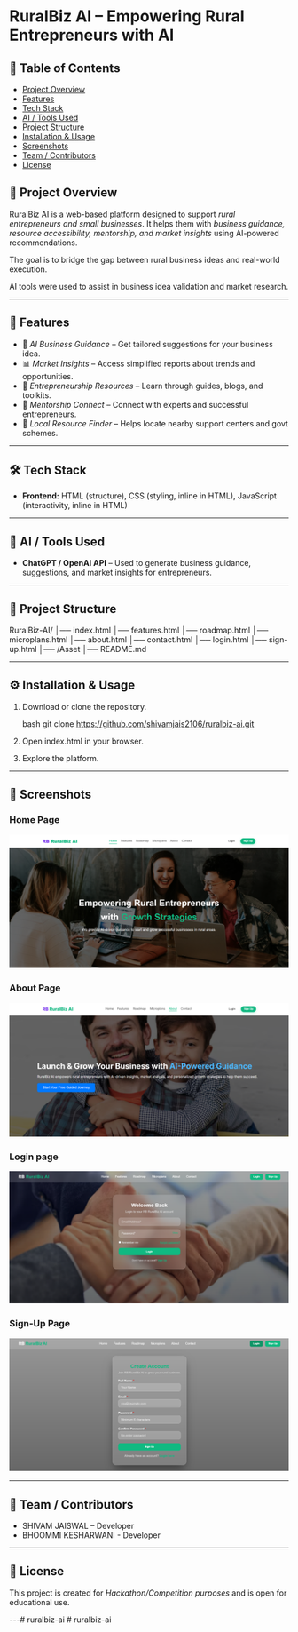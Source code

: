 # RuralBiz AI – Empowering Rural Entrepreneurs with AI

## 📑 Table of Contents
- [Project Overview](#project-overview)
- [Features](#features)
- [Tech Stack](#tech-stack)
- [AI / Tools Used](#ai--tools-used)
- [Project Structure](#project-structure)
- [Installation & Usage](#installation--usage)
- [Screenshots](#screenshots)
- [Team / Contributors](#team--contributors)
- [License](#license)


## 🌟 Project Overview

RuralBiz AI is a web-based platform designed to support *rural entrepreneurs and small businesses*.
It helps them with *business guidance, resource accessibility, mentorship, and market insights* using AI-powered recommendations.

The goal is to bridge the gap between rural business ideas and real-world execution.

AI tools were used to assist in business idea validation and market research.

---

## 🚀 Features

* 🧭 *AI Business Guidance* – Get tailored suggestions for your business idea.
* 📊 *Market Insights* – Access simplified reports about trends and opportunities.
* 🏫 *Entrepreneurship Resources* – Learn through guides, blogs, and toolkits.
* 🤝 *Mentorship Connect* – Connect with experts and successful entrepreneurs.
* 📍 *Local Resource Finder* – Helps locate nearby support centers and govt schemes.

---

## 🛠 Tech Stack

* **Frontend:** HTML (structure), CSS (styling, inline in HTML), JavaScript (interactivity, inline in HTML)


---

## 🤖 AI / Tools Used

* **ChatGPT / OpenAI API** – Used to generate business guidance, suggestions, and market insights for entrepreneurs.

---

## 📂 Project Structure


RuralBiz-AI/
│── index.html
│── features.html
│── roadmap.html
│── microplans.html
│── about.html
│── contact.html
│── login.html
│── sign-up.html
│── /Asset
│── README.md


---

## ⚙ Installation & Usage

1. Download or clone the repository.

   bash
   git clone https://github.com/shivamjais2106/ruralbiz-ai.git
   
2. Open index.html in your browser.
3. Explore the platform.


---

## 📸 Screenshots

### Home Page
![homepage](./Asset/homepage.png)

### About Page
![aboutpage](./Asset/aboutpage.png)

### Login page
![loginpage](./Asset/loginpage.png)

### Sign-Up Page
![sign-up page](./Asset/sign-up-page.png)


---

## 🙌 Team / Contributors

* SHIVAM JAISWAL – Developer
* BHOOMMI KESHARWANI - Developer


---

## 📜 License

This project is created for *Hackathon/Competition purposes* and is open for educational use.

---#   r u r a l b i z - a i 
 
 #   r u r a l b i z - a i 
 
 